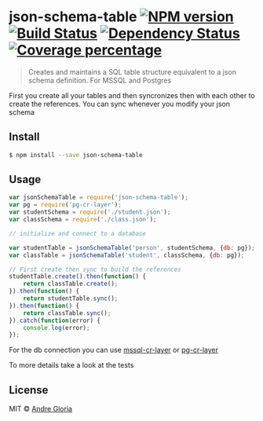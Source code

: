 # json-schema-table [![NPM version][npm-image]][npm-url] [![Build Status][travis-image]][travis-url] [![Dependency Status][daviddm-image]][daviddm-url] [![Coverage percentage][coveralls-image]][coveralls-url]
> Creates and maintains a SQL table structure equivalent to a 
json schema definition. For MSSQL and Postgres

First you create all your tables and then syncronizes then 
with each other to create the references. You can sync whenever
you modify your json schema

## Install

```sh
$ npm install --save json-schema-table
```

## Usage

```js
var jsonSchemaTable = require('json-schema-table');
var pg = require('pg-cr-layer');
var studentSchema = require('./student.json');
var classSchema = require('./class.json');

// initialize and connect to a database

var studentTable = jsonSchemaTable('person', studentSchema, {db: pg});
var classTable = jsonSchemaTable('student', classSchema, {db: pg});

// First create then sync to build the references
studentTable.create().then(function() {
	return classTable.create();
}).then(function() {
	return studentTable.sync();
}).then(function() {
	return classTable.sync();
}).catch(function(error) {
	console.log(error);
});
```
 For the db connection you can use [mssql-cr-layer](https://github.com/andrglo/mssql-cr-layer)
 or [pg-cr-layer](https://github.com/andrglo/pg-cr-layer)
 
 To more details take a look at the tests
 
## License

MIT © [Andre Gloria](andrglo.com)


[npm-image]: https://badge.fury.io/js/json-schema-table.svg
[npm-url]: https://npmjs.org/package/json-schema-table
[travis-image]: https://travis-ci.org/andrglo/json-schema-table.svg?branch=master
[travis-url]: https://travis-ci.org/andrglo/json-schema-table
[daviddm-image]: https://david-dm.org/andrglo/json-schema-table.svg?theme=shields.io
[daviddm-url]: https://david-dm.org/andrglo/json-schema-table
[coveralls-image]: https://coveralls.io/repos/andrglo/json-schema-table/badge.svg?branch=master&service=github
[coveralls-url]: https://coveralls.io/github/andrglo/json-schema-table?branch=master

